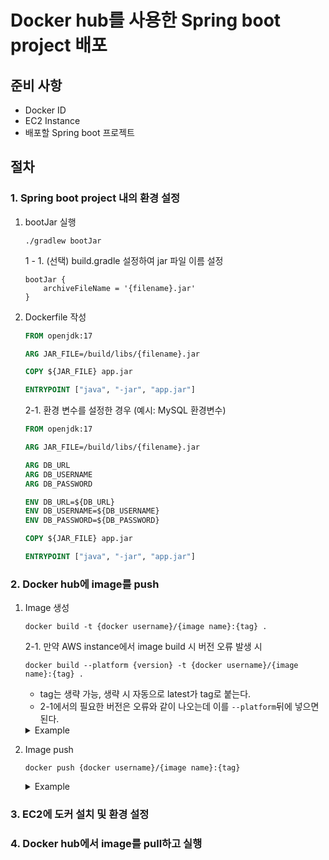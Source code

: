 # Docker hub를 사용한 Spring boot project 배포

## 준비 사항

- Docker ID
- EC2 Instance
- 배포할 Spring boot 프로젝트

## 절차

### 1. Spring boot project 내의 환경 설정
1. bootJar 실행
    ```shell
   ./gradlew bootJar
   ```
   
   1 - 1.  (선택) build.gradle 설정하여 jar 파일 이름 설정
    ```
   bootJar {
	    archiveFileName = '{filename}.jar'
    }
   ``` 
2. Dockerfile 작성

   ```dockerfile
   FROM openjdk:17

   ARG JAR_FILE=/build/libs/{filename}.jar

   COPY ${JAR_FILE} app.jar

   ENTRYPOINT ["java", "-jar", "app.jar"]
   ```
   2-1. 환경 변수를 설정한 경우 (예시: MySQL 환경변수)
   ```dockerfile
   FROM openjdk:17

   ARG JAR_FILE=/build/libs/{filename}.jar

   ARG DB_URL
   ARG DB_USERNAME
   ARG DB_PASSWORD

   ENV DB_URL=${DB_URL}
   ENV DB_USERNAME=${DB_USERNAME}
   ENV DB_PASSWORD=${DB_PASSWORD}

   COPY ${JAR_FILE} app.jar

   ENTRYPOINT ["java", "-jar", "app.jar"]
   ```

### 2. Docker hub에 image를 push
1. Image 생성

   ```shell
   docker build -t {docker username}/{image name}:{tag} .
   ```
   
   2-1. 만약 AWS instance에서 image build 시 버전 오류 발생 시

   ```shell
   docker build --platform {version} -t {docker username}/{image name}:{tag} .     
   ```

   + tag는 생략 가능, 생략 시 자동으로 latest가 tag로 붙는다.
   + 2-1에서의 필요한 버전은 오류와 같이 나오는데 이를 `--platform`뒤에 넣으면 된다.
   
   <details>
   <summary>Example</summary>

   ```shell
   docker build -t user/image:tag .
   ```

   ```shell
   docker build --platform linux/amd64/v3 -t user/image:tag .     
   ``` 
   </details>

   
2. Image push

   ```shell
   docker push {docker username}/{image name}:{tag}
   ```
   <details>
   <summary>Example</summary>

   ```shell
   docker push user/image:tag
   ```
   </details> 
   

### 3. EC2에 도커 설치 및 환경 설정
### 4. Docker hub에서 image를 pull하고 실행